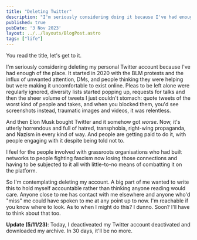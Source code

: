 ```yaml
---
title: "Deleting Twitter"
description: "I'm seriously considering doing it because I've had enough of the place."
published: true
pubDate: '3 Nov 2023'
layout: ../../layouts/BlogPost.astro
tags: ["life"]
---
```


You read the title, let's get to it.

I'm seriously considering deleting my personal Twitter account because I've had enough of the place. It started in 2020 with the BLM protests and the influx of unwanted attention, DMs, and people thinking they were helping but were making it uncomfortable to exist online. Pleas to be left alone were regularly ignored, diversity lists started popping up, requests for talks and then the sheer volume of tweets I just couldn't stomach: quote tweets of the worst kind of people and takes, and when you blocked them, you'd see screenshots instead, traumatic images and videos, it was relentless.

And then Elon Musk bought Twitter and it somehow got _worse_. Now, it's utterly horrendous and full of hatred, transphobia, right-wing propaganda, and Nazism in every kind of way. And people are getting paid to do it, with people engaging with it despite being told not to.

I feel for the people involved with grassroots organisations who had built networks to people fighting fascism now losing those connections and having to be subjected to it all with little-to-no means of combatting it on the platform.

So I'm contemplating deleting my account. A big part of me wanted to write this to hold myself accountable rather than thinking anyone reading would care. Anyone close to me has contact with me elsewhere and anyone who'd "miss" me could have spoken to me at any point up to now. I'm reachable if you know where to look. As to when I might do this? I dunno. Soon? I'll have to think about that too.

**Update (5/11/23)**: Today, I deactiveated my Twitter account deactivated and downloaded my archive. In 30 days, it'll be no more.
